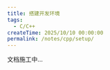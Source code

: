 ```yaml
---
title: 搭建开发环境
tags:
  - C/C++
createTime: 2025/10/10 00:00:00
permalink: /notes/cpp/setup/
---
```


文档施工中...
